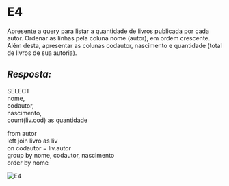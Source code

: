# E4
Apresente a query para listar a quantidade de livros publicada por cada autor. Ordenar as linhas pela coluna nome (autor), em ordem crescente. Além desta, apresentar as colunas codautor, nascimento e quantidade (total de livros de sua autoria).

## *Resposta:*
SELECT<br>
	nome,<br>
	codautor,<br>
	nascimento,<br>
	count(liv.cod) as quantidade<br>

from autor<br>
left join livro as liv<br>
	on codautor = liv.autor<br>
group by nome, codautor, nascimento<br>
order by nome<br>

![E4](/Compass/Sprint_2/Evidencias/E4.png)